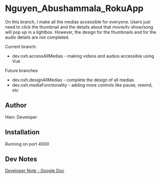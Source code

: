# Nguyen_Abushammala_RokuApp

On this branch, I make all the medias accessible for everyone. Users just need to click the thumbnail and the details about that movie/tv show/song will pop up in a lightbox. 
However, the design for the thumbnails and for the audio details are not completed. 

Current branch:
- dev.nxh.accessAllMedias - making videos and audios accessible using Vue

Future branches
- dev.nxh.designAllMedias - complete the design of all medias
- dev.nxh.mediaFunctionality - adding more controls like pause, rewind, etc

## Author

Hien: Developer

## Installation

Running on port 4000

## Dev Notes
[Developer Note - Google Doc](https://docs.google.com/document/d/1oekK48vE3wDM-P5bCPLVEY_z-24lV-mxbX_fwF_90NQ/edit?usp=sharing)
